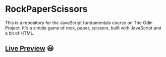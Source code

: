 # RockPaperScissors
This is a repository for the JavaScript fundamentals course on The Odin Project. 
It's a simple game of rock, paper, scissors, built with JavaScript and a bit of HTML.
## **[Live Preview](https://bogvoicescu.github.io/RockPaperScissors/)** :smiley:

